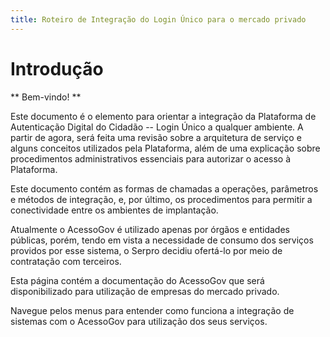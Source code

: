 ```yaml
---
title: Roteiro de Integração do Login Único para o mercado privado
---
```


# Introdução

** Bem-vindo! **

Este documento é o elemento para orientar a integração da Plataforma de Autenticação Digital do Cidadão -- Login Único a qualquer ambiente. A partir de agora, será feita uma revisão sobre a arquitetura de serviço e alguns conceitos utilizados pela Plataforma, além de uma explicação sobre procedimentos administrativos essenciais para autorizar o acesso à Plataforma.

Este documento contém as formas de chamadas a operações, parâmetros e métodos de integração, e, por último, os procedimentos para permitir a conectividade entre os ambientes de implantação.

Atualmente o AcessoGov é utilizado apenas por órgãos e entidades públicas, porém, tendo em vista a necessidade de consumo dos serviços providos por esse sistema, o Serpro decidiu ofertá-lo por meio de contratação com terceiros.

Esta página contém a documentação do AcessoGov que será disponibilizado para utilização de empresas do mercado privado.

Navegue pelos menus para entender como funciona a integração de sistemas com o AcessoGov para utilização dos seus serviços.

